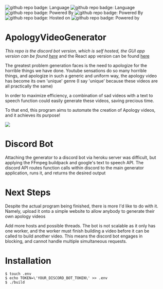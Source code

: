 ![github repo badge: Language](https://img.shields.io/badge/Language-Python-181717?color=blue)  ![github repo badge: Language](https://img.shields.io/badge/Language-Bash-181717?color=green)  ![github repo badge: Powered By](https://img.shields.io/badge/Powered%20by-FFMPEG-181717?color=Green)  ![github repo badge: Powered By](https://img.shields.io/badge/Powered%20by-gTTS-181717?color=red)  ![github repo badge: Hosted on](https://img.shields.io/badge/Hosted%20on-Heroku-181717?color=purple) ![github repo badge: Powered by](https://img.shields.io/badge/Powered%20by-Discord-181717?color=purple)
# ApologyVideoGenerator

_This repo is the discord bot version, which is self hosted, the GUI app version can be found [here](https://github.com/daminals/ApologyVideoGenerator/tree/MacApp)_ and the React app version can be found [here](https://github.com/daminals/ApologyVideoGenerator_Web)

The greatest problem generation faces is the need to apologize for the horrible things we have done.
Youtube sensations do so many horrible things, and apologize in such a generic and uniform way, the apology video has become its own 'unique' genre (I say 'unique' because these videos are all practically the same)

In order to maximize efficiency, a combination of sad videos with a text to speech function could easily generate these videos, saving precious time.

To that end, this program aims to automate the creation of Apology videos, and it achieves its purpose!

[![](https://res.cloudinary.com/marcomontalbano/image/upload/v1594592001/video_to_markdown/images/youtube--Cjb45G58kk8-c05b58ac6eb4c4700831b2b3070cd403.jpg)](https://youtu.be/Cjb45G58kk8 "")

# Discord Bot

Attaching the generator to a discord bot via heroku server was difficult, but applying the FFmpeg buildpack and google's text to speech API. The discord API routes function calls within discord to the main generator application, runs it, and returns the desired output

# Next Steps

Despite the actual program being finished, there is more I'd like to do with it. Namely, upload it onto a simple website to allow anybody to generate their own apology videos

Add more hosts and possible threads. The bot is not scalable as it only has one worker, and the worker must finish building a video before it can be called to build another video. This means the discord bot engages in blocking, and cannot handle multiple simultaneous requests.

# Installation
```
$ touch .env
$ echo TOKEN=\'YOUR_DISCORD_BOT_TOKEN\' >> .env
$ ./build
```